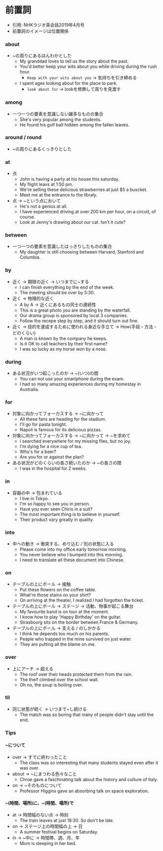 # 前置詞
- 引用: NHKラジオ英会話2019年4月号
- 前置詞のイメージは位置関係

### about
- ~の周りにあるほんわかとした
  - My granddad loves to tell us the story about the past.
  - You'd better keep your wits about you while driving during the rush hour.
    - `Keep with your wits about you` -> 気持ちを引き締める
  - I spent ages looking about for the place to park.
    - `look about for` -> lookを修飾して周りを見渡す

### among
- 一つ一つの要素を意識しない雑多なものの集合
  - She's very popular among the students.
  - He found his golf ball hidden among the fallen leaves.

### around / round
- ~の周りにあるくっきりとした

### at
- 点
  - John is having a party at his house this saturday.
  - My flight leavs at 1:50 pm.
  - We're selling these delicious strawberries at just $5 a buscket.
  - Meet me at the entrance to the libraly.
- 点 -> ~という点において
  - He's not a genius at all.
  - I have experienced driving at over 200 km per hour, on a circuit, of course.
  - Look at Jenny's drawing about our cat. Isn't it cute?

### between
- 一つ一つの要素を意識したはっきりしたものの集合
  - My daughter is still choosing between Harvard, Stanford and Columbia.

### by
- 近く -> 期限の近く -> いつまでに~する
  - I can finish everything by the end of the week.
  - The meeting should be over by 5:30.
- 近く -> 物理的な近く
  - A by A -> 近くにあるもの同士の連続性
  - This is a great photo you are standing by the waterfall.
  - Our drama group is sponsored by local 3 companies.
  - Follow the recepe step by step, and it should turn out fine.
- 近く -> 目的を達成するために使われる身近な手立て -> How(手段・方法・どのくらい)
  - A man is known by the company he keeps.
  - Is it OK to call teachers by their first name?
  - I was so lucky as my horse won by a nose.

### during
- ある状況がいつ起こったのか -> ~(いつ)の間
  - You can not use your smartphone during the exam.
  - I had so many amazing experiences during my homestay in Australia.

### for
- 対象に向かってフォーカスする -> ~に向かって
  - All these fans are heading for the stadium.
  - I'll go for pasta tonight.
  - Napoli is famous for its delicious pizzas.
- 対象に向かってフォーカスする -> ~に向かって -> ~を求めて
  - I searched everywhere for my missing files, but no joy.
  - I'm dying for a nice cup of tea.
  - Who's for a beer?
  - Are you for or against the plan?
- ある状況がどのくらいの長さ続いたのか -> ~の長さの間
  - I was in the hospital for 2 weeks.

### in
- 容器の中 -> 包まれている
  - I live in Tokyo.
  - I'm so happy to see you in person.
  - Have you ever seen Chiris in a suit?
  - The most important thing is to believe in yourself.
  - Their product vary greatly in quality.

### into
- 中への動き -> 衝突する、めり込む / 別の状態に入る
  - Please come into my office early tomorrow morning.
  - You never believe who I bumped into this morning.
  - I need to translate all these document into Chinese.

### on
- テーブルの上にボール -> 接触
  - Put these flowers on the coffee table.
  - What're those stains on your shirt?
  - On arriving at the theater, I realized I had forgotten the ticket.
- テーブルの上にボール -> ステージ -> 活動、物事が起こる舞台
  - My favourite band is on tour at the moment.
  - I know how to play 'Happy Birthday' on the guitar.
  - Strasbourg sits on the border between France & Germany.
- テーブルの上にボール -> 支える / のしかかる
  - I think he depends too much on his parents.
  - Peaple who trapped in the mine survived on just water.
  - They are putting all the blame on me.

### over
- 上にアーチ -> 超える
  - The roof over their heads protected them from the rain.
  - The theif climbed over the school wall.
  - Oh no, the soup is boiling over.

### til
- 同じ状態が続く -> いつまで~し続ける
  - The match was so boring that many of people didn't stay until the end.

### Tips
#### ~について
- over -> すでに終わったこと
  - The class was so interesting that many students stayed even after it was over.
- about -> ~にまつわる色々なこと
  - Chroe gave a faschinating talk about the history and culture of Italy.
- on -> ~そのものについて
  - Professor Higgins gave an absorbing talk on space exploration.

#### ~(時間、場所)に、~(時間、場所)で
- at -> 時間幅のない点 -> 時刻
  - The train leaves at just 18:30. So don't be late.
- on -> ステージ上の時間幅の上 -> 日
  - A summer festival begins on Saturday.
- in -> ~中に -> 時間帯、週、月、年
  - Mom is sleeping in her bed.
